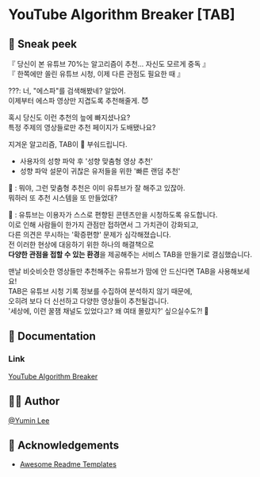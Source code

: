# YouTube Algorithm Breaker [TAB]

## 👀 Sneak peek
『 당신이 본 유튜브 70%는 알고리즘이 추천… 자신도 모르게 중독 』  
『 한쪽에만 쏠린 유튜브 시청, 이제 다른 관점도 필요한 때 』

???: 너, "에스파"를 검색해봤네? 알았어.  
이제부터 에스파 영상만 지겹도록 추천해줄게. 😈

혹시 당신도 이런 추천의 늪에 빠지셨나요?  
특정 주제의 영상들로만 추천 페이지가 도배됐나요?  
  
지겨운 알고리즘, TAB이 👊 부숴드립니다.  
- 사용자의 성향 파악 후 '성향 맞춤형 영상 추천'
- 성향 파악 설문이 귀찮은 유저들을 위한 '빠른 랜덤 추천'  

🤔 : 뭐야, 그런 맞춤형 추천은 이미 유튜브가 잘 해주고 있잖아.  
뭐하러 또 추천 시스템을 또 만들었대?  

💬 : 유튜브는 이용자가 스스로 편향된 콘텐츠만을 시청하도록 유도합니다.  
이로 인해 사람들이 한가지 관점만 접하면서 그 가치관이 강화되고,  
다른 의견은 무시하는 '확증편향' 문제가 심각해졌습니다.  
전 이러한 현상에 대응하기 위한 하나의 해결책으로  
**다양한 관점을 접할 수 있는 환경**을 제공해주는 서비스 TAB을 만들기로 결심했습니다.  

맨날 비슷비슷한 영상들만 추천해주는 유튜브가 맘에 안 드신다면 TAB을 사용해보세요!  
TAB은 유튜브 시청 기록 정보를 수집하여 분석하지 않기 때문에,  
오히려 보다 더 신선하고 다양한 영상들이 추천될겁니다.  
'세상에, 이런 꿀잼 채널도 있었다고? 왜 여태 몰랐지?' 싶으실수도?! 🤭
## 📃 Documentation

### Link
[YouTube Algorithm Breaker](https://yt-algorithm-breaker.netlify.app/)


## 🙋‍♀️ Author

[@Yumin Lee](https://www.github.com/jin05154)


## 🙏 Acknowledgements

 - [Awesome Readme Templates](https://awesomeopensource.com/project/elangosundar/awesome-README-templates)
